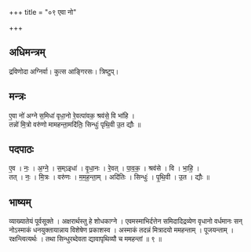 +++
title = "०९ एवा नो"

+++
## अधिमन्त्रम्
द्रविणोदा अग्निर्वा। कुत्स आङ्गिरसः। त्रिष्टुप्।

## मन्त्रः
ए॒वा नो॑ अग्ने स॒मिधा॑ वृधा॒नो रे॒वत्पा॑वक॒ श्रव॑से॒ वि भा॑हि ।  
तन्नो॑ मि॒त्रो वरु॑णो मामहन्ता॒मदि॑तिः॒ सिन्धुः॑ पृथि॒वी उ॒त द्यौः ॥

## पदपाठः
ए॒व । नः॒ । अ॒ग्ने॒ । स॒म्ऽइधा॑ । वृ॒धा॒नः । रे॒वत् । पा॒व॒क॒ । श्रव॑से । वि । भा॒हि॒ ।  
तत् । नः॒ । मि॒त्रः । वरु॑णः । म॒म॒ह॒न्ता॒म् । अदि॑तिः । सिन्धुः॑ । पृ॒थि॒वी । उ॒त । द्यौः ॥

## भाष्यम्
व्याख्यातेयं पूर्वसूक्ते । अक्षरार्थस्तु हे शोधकाग्ने । एवमस्माभिर्दत्तेन समिदादिद्रव्येण वृधानो वर्धमानः सन् नोऽस्माकं धनयुक्तायान्नाय विशेषेण प्रकाशस्व । अस्माकं तदन्नं मित्रादयो ममहन्ताम् । पूजयन्ताम् । रक्षन्त्वित्यर्थः । तथा सिन्धुरब्देवता द्यावापृथिव्यौ च ममहन्तां ॥ ९ ॥